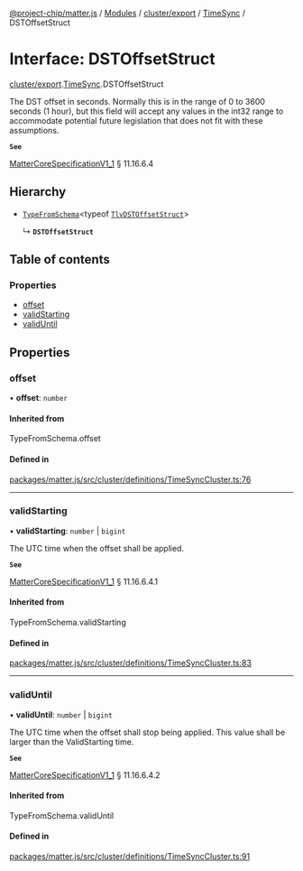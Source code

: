 [@project-chip/matter.js](../README.md) / [Modules](../modules.md) / [cluster/export](../modules/cluster_export.md) / [TimeSync](../modules/cluster_export.TimeSync.md) / DSTOffsetStruct

# Interface: DSTOffsetStruct

[cluster/export](../modules/cluster_export.md).[TimeSync](../modules/cluster_export.TimeSync.md).DSTOffsetStruct

The DST offset in seconds. Normally this is in the range of 0 to 3600 seconds (1 hour), but this field will
accept any values in the int32 range to accommodate potential future legislation that does not fit with these
assumptions.

**`See`**

[MatterCoreSpecificationV1_1](spec_export.MatterCoreSpecificationV1_1.md) § 11.16.6.4

## Hierarchy

- [`TypeFromSchema`](../modules/tlv_export.md#typefromschema)\<typeof [`TlvDSTOffsetStruct`](../modules/cluster_export.TimeSync.md#tlvdstoffsetstruct)\>

  ↳ **`DSTOffsetStruct`**

## Table of contents

### Properties

- [offset](cluster_export.TimeSync.DSTOffsetStruct.md#offset)
- [validStarting](cluster_export.TimeSync.DSTOffsetStruct.md#validstarting)
- [validUntil](cluster_export.TimeSync.DSTOffsetStruct.md#validuntil)

## Properties

### offset

• **offset**: `number`

#### Inherited from

TypeFromSchema.offset

#### Defined in

[packages/matter.js/src/cluster/definitions/TimeSyncCluster.ts:76](https://github.com/project-chip/matter.js/blob/3adaded6/packages/matter.js/src/cluster/definitions/TimeSyncCluster.ts#L76)

___

### validStarting

• **validStarting**: `number` \| `bigint`

The UTC time when the offset shall be applied.

**`See`**

[MatterCoreSpecificationV1_1](spec_export.MatterCoreSpecificationV1_1.md) § 11.16.6.4.1

#### Inherited from

TypeFromSchema.validStarting

#### Defined in

[packages/matter.js/src/cluster/definitions/TimeSyncCluster.ts:83](https://github.com/project-chip/matter.js/blob/3adaded6/packages/matter.js/src/cluster/definitions/TimeSyncCluster.ts#L83)

___

### validUntil

• **validUntil**: `number` \| `bigint`

The UTC time when the offset shall stop being applied. This value shall be larger than the ValidStarting
time.

**`See`**

[MatterCoreSpecificationV1_1](spec_export.MatterCoreSpecificationV1_1.md) § 11.16.6.4.2

#### Inherited from

TypeFromSchema.validUntil

#### Defined in

[packages/matter.js/src/cluster/definitions/TimeSyncCluster.ts:91](https://github.com/project-chip/matter.js/blob/3adaded6/packages/matter.js/src/cluster/definitions/TimeSyncCluster.ts#L91)
